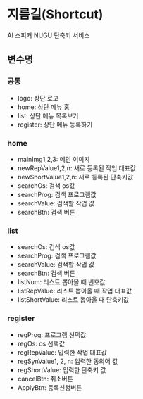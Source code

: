 지름길(Shortcut)
=======
AI 스피커 NUGU 단축키 서비스

변수명
----
### 공통
* logo: 상단 로고
* home: 상단 메뉴 홈
* list: 상단 메뉴 목록보기
* register: 상단 메뉴 등록하기

### home
* mainImg1,2,3: 메인 이미지
* newRepValue1,2,n: 새로 등록된 작업 대표값
* newShortValue1,2,n: 새로 등록된 단축키값
* searchOs: 검색 os값
* searchProg: 검색 프로그램값
* searchValue: 검색할 작업 값
* searchBtn: 검색 버튼

### list
* searchOs: 검색 os값
* searchProg: 검색 프로그램값
* searchValue: 검색할 작업 값
* searchBtn: 검색 버튼
* listNum: 리스트 뽑아올 때 번호값
* listRepValue: 리스트 뽑아올 때 작업 대표값
* listShortValue: 리스트 뽑아올 때 단축키값

### register
* regProg: 프로그램 선택값
* regOs: os 선택값
* regRepValue: 입력한 작업 대표값
* regSynValue1, 2, n: 입력한 동의어 값
* regShortValue: 입력한 단축키 값
* cancelBtn: 취소버튼
* ApplyBtn: 등록신청버튼